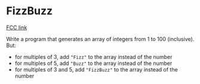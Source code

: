 # FizzBuzz

[FCC link](https://www.freecodecamp.org/learn/coding-interview-prep/rosetta-code/fizzbuzz)

Write a program that generates an array of integers from 1 to 100 (inclusive).
But:

- for multiples of 3, add `"Fizz"` to the array instead of the number
- for multiples of 5, add `"Buzz"` to the array instead of the number
- for multiples of 3 and 5, add `"FizzBuzz"` to the array instead of the number
